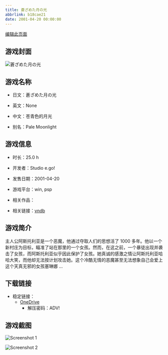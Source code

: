 ```yaml
---
title: 蒼ざめた月の光
abbrlink: b18cae21
date: 2001-04-20 00:00:00
---
```

[编辑此页面](https://github.com/ACG-3/ADV3-source/blob/main/source/_posts/games/%E8%92%BC%E3%81%96%E3%82%81%E3%81%9F%E6%9C%88%E3%81%AE%E5%85%89.md)

## 游戏封面

![蒼ざめた月の光](https://pan.timero.xyz/d/onedrive/img_lib_001/%E8%92%BC%E3%81%96%E3%82%81%E3%81%9F%E6%9C%88%E3%81%AE%E5%85%89_cover.avif)


## 游戏名称

- 日文：蒼ざめた月の光
- 英文：None
- 中文：苍青色的月光

- 别名：Pale Moonlight


## 游戏信息

- 时长：25.0 h
- 开发者：Studio e.go!
- 发售日期：2001-04-20
- 游戏平台：win, psp
- 相关作品：

- 相关链接：[vndb](https://vndb.org/v2086)


## 游戏简介

主人公阿斯托利亚是一个恶魔，他通过夺取人们的思想活了 1000 多年。他以一个新村庄为目标，瞄准了站在那里的一个女孩。然而，在这之前，一个暴徒出现并袭击了女孩，而阿斯托利亚似乎因此保护了女孩。她真诚的感激之情让阿斯托利亚哈哈大笑，而他却无法按计划攻击她。这个冷酷无情的恶魔甚至无法想象自己会爱上这个天真无邪的女孩塞琳娜 ...




## 下载链接

- 稳定链接：
    - [OneDrive](https://pan.timero.xyz/onedrive/adv_lib_001/%E8%92%BC%E3%81%96%E3%82%81%E3%81%9F%E6%9C%88%E3%81%AE%E5%85%89)
        - 解压密码：ADV!



## 游戏截图


![Screenshot 1](https://pan.timero.xyz/d/onedrive/img_lib_001/%E8%92%BC%E3%81%96%E3%82%81%E3%81%9F%E6%9C%88%E3%81%AE%E5%85%89_Screenshot_1.avif)

![Screenshot 2](https://pan.timero.xyz/d/onedrive/img_lib_001/%E8%92%BC%E3%81%96%E3%82%81%E3%81%9F%E6%9C%88%E3%81%AE%E5%85%89_Screenshot_2.avif)

